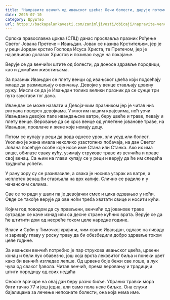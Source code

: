 ```yaml
---
title: "Направите венчић од ивањског цвећа: Лечи болести, дарује потомство, чува целу породицу!"
date: 2025-07-10
category: Друштво
url: https://backapalankavesti.com/zanimljivosti/obicaji/napravite-vencic-od-ivanjskog-cveca/
---
```


Српска православна црква (СПЦ) данас прославља празник Рођење Светог Јована Претече – Ивањдан. Јован се назива Крститељем, јер је у реци Јордан крстио Господа Исуса Христа, те Претечом, јер је најављивао долазак Христов и позивао људе на покајање.

Верује се да венчићи штите од болести, да доносе здравље породици, као и домаћим животињама.

За празник Ивањдан се плету венци од ивањског цвећа који подсећају младе да размишљају о венчању. Девојке у венце стављају црвену ружу. Мисли се да је Ивањдан толико велики празник да се сунце три пута заустави тог дана.

Ивањдан се може назвати и Девојачким празником јер је читав низ ритуала поверен девојкама. У многим нашим крајевима, ноћ уочи Ивањдана девојке пале ивандањске ватре, беру цвеће и траве, певају и плету венце.
Веровање да се кроз венце од уплетене јованове траве, на Ивањдан, провлаче и жене које немају децу.

Потом се купају у реци да вода однесе урок, зли усуд или болест. Уколико је жена имала неколико узастопних побачаја, на дан Светог Јована посећује особе које носе име Стана или Станка. Ако их има више, обилазе сваку кућу, узимају струкове траве из венчића и праве свој венац. Са њим на глави купају се у реци и верују да ће им следећа трудноћа успети.

У рану зору су се разилазиле, а свака је носила угарак из ватре, а исплетен венац би стављала на врх капије. Слично се радило и у чачанским селима.

Све се то ради у шали па је девојачки смех и цика одзвањао у ноћи. Овде се такође верује да ове ноћи треба хватати свице и носити кући.

Којим год поводом да су прављени, венчићи од јованове траве сутрадан се каче изнад или са десне стране кућних врата. Верује се да ће штитити дом од несреће током целе наредне године.

Власи и Срби у Тимочкој крајини, чим сване Ивањдан, одлазе на ливаду и заривају главу у росну траву да би обезбедили добро здравље током целе године.

За ивањски венчић потребно је пар струкова ивањског цвећа, црвени конац и бели лук обавезно, још која врста лековитог биља и понеки цвет како би венчић изгледао лепше. Од црвене боје бежи све лоше, а лук чува од сваког ђавола. Читав венчић, према веровању и традицији штити породицу од свих недаћа

Сеоске врачаре на овај дан беру разно биље. Убраних травки мора бити тачно 77 и још једна, али само пола неке биљке. Она служи бајалицама за лечење непознате болести, она која нема име.
